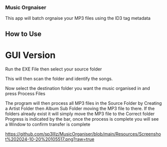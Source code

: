 ### Music Orgnaiser

This app will batch orgnaise your MP3 files using the ID3 tag metadata

## How to Use

# GUI Version

Run the EXE File then select your source folder



This will then scan the folder and identify the songs.

Now select the destination folder you want the music organised in and press Process Files



The program will then process all MP3 files in the Source Folder by Creating a Artist Folder then Album Sub Folder moving the MP3 file to there. 
If the folders already exist it will simply move the MP3 file to the Correct folder
Progress is indicated by the bar, once the process is complete you will see a Window to confirm transfer is complete

https://github.com/sp3lllz/MusicOrganiser/blob/main/Resources/Screenshot%202024-10-20%20105517.png?raw=true

